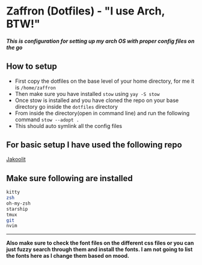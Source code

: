 # Zaffron (Dotfiles) - "I use Arch, BTW!"

##### This is configuration for setting up my arch OS with proper config files on the go

## How to setup

- First copy the dotfiles on the base level of your home directory, for me it is `/home/zaffron`
- Then make sure you have installed `stow` using `yay -S stow`
- Once stow is installed and you have cloned the repo on your base directory go inside the `dotfiles` directory
- From inside the directory(open in command line) and run the following command `stow --adopt .`
- This should auto symlink all the config files

## For basic setup I have used the following repo

[Jakoolit](https://github.com/JaKooLit/Arch-Hyprland)

## Make sure following are installed

```bash
kitty
zsh
oh-my-zsh
starship
tmux
git
nvim
```

---

**Also make sure to check the font files on the different css files or you can just fuzzy search through them and install the fonts. I am not going to list the fonts here as I change them based on mood.**

